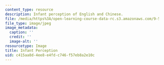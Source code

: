 ```yaml
---
content_type: resource
description: Infant perception of English and Chinese.
file: /media/https%3A/open-learning-course-data-rc.s3.amazonaws.com/9-56j-abnormal-language-fall-2004/c415aa8d4ee8e4fdc746f57eb8a2e10c_chp_abLang.jpg
file_type: image/jpeg
image_metadata:
  caption: ''
  credit: ''
  image-alt: ''
resourcetype: Image
title: Infant Perception
uid: c415aa8d-4ee8-e4fd-c746-f57eb8a2e10c
---
```

